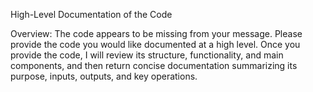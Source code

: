 High-Level Documentation of the Code

Overview:
The code appears to be missing from your message. Please provide the code you would like documented at a high level. Once you provide the code, I will review its structure, functionality, and main components, and then return concise documentation summarizing its purpose, inputs, outputs, and key operations.
